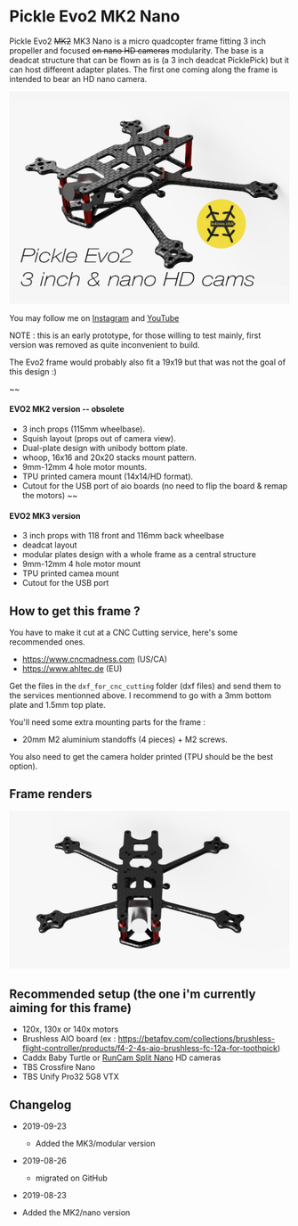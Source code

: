 # Pickle Evo2 MK2 Nano

Pickle Evo2 ~~MK2~~ MK3 Nano is a micro quadcopter frame fitting 3 inch propeller and focused ~~on nano HD cameras~~ modularity. The base is a deadcat structure that can be flown as is (a 3 inch deadcat PicklePick) but it can host different adapter plates.
The first one coming along the frame is intended to bear an HD nano camera.

![Pickle Evo2 MK2](https://github.com/ledroneclub/pickle_evo2_frame/blob/master/gfx/Pickle_Evo2_nano_title.jpg)

You may follow me on [Instagram](https://www.instagram.com/ledrone.club/) and [YouTube](https://www.youtube.com/c/ledroneclub/)

NOTE : this is an early prototype, for those willing to test mainly, first version was removed as quite inconvenient to build.

The Evo2 frame would probably also fit a 19x19 but that was not the goal of this design :)

~~
#### EVO2 MK2 version -- obsolete

* 3 inch props (115mm wheelbase).
* Squish layout (props out of camera view).
* Dual-plate design with unibody bottom plate.
* whoop, 16x16 and 20x20 stacks mount pattern.
* 9mm-12mm 4 hole motor mounts.
* TPU printed camera mount (14x14/HD format).
* Cutout for the USB port of aio boards (no need to flip the board & remap the motors)
~~

#### EVO2 MK3 version

* 3 inch props with 118 front and 116mm back wheelbase
* deadcat layout
* modular plates design with a whole frame as a central structure
* 9mm-12mm 4 hole motor mount
* TPU printed camea mount
* Cutout for the USB port


## How to get this frame ?

You have to make it cut at a CNC Cutting service, here's some recommended ones.

* https://www.cncmadness.com (US/CA)
* https://www.ahltec.de (EU)

Get the files in the ```dxf_for_cnc_cutting``` folder (dxf files) and send them to the services mentionned above. I recommend to go with a 3mm bottom plate and 1.5mm top plate.


You'll need some extra mounting parts for the frame :
- 20mm M2 aluminium standoffs (4 pieces) + M2 screws.

You also need to get the camera holder printed (TPU should be the best option).

## Frame renders

![Render 1](https://github.com/ledroneclub/pickle_evo2_frame/blob/master/gfx/Pickle_evo2_nano_render1.png)

## Recommended setup (the one i'm currently aiming for this frame)

- 120x, 130x or 140x motors
- Brushless AIO board (ex : https://betafpv.com/collections/brushless-flight-controller/products/f4-2-4s-aio-brushless-fc-12a-for-toothpick)
- Caddx Baby Turtle or [RunCam Split Nano](https://www.banggood.com/RunCam-Split-3-Nano-1080P-60fps-HD-Recording-WDR-Low-Latency-16943-NTSCPAL-Switchable-FPV-Camera-For-RC-Drone-p-1528561.html?p=SI190238022477201908) HD cameras
- TBS Crossfire Nano
- TBS Unify Pro32 5G8 VTX


## Changelog

* 2019-09-23
    * Added the MK3/modular version

* 2019-08-26
 	* migrated on GitHub

* 2019-08-23
 * Added the MK2/nano version


